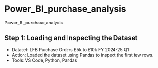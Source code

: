 # Power_BI_purchase_analysis
Power_BI_purchase_analysis
## Step 1: Loading and Inspecting the Dataset
- Dataset: LFB Purchase Orders £5k to £10k FY 2024-25 Q1
- Action: Loaded the dataset using Pandas to inspect the first few rows.
- Tools: VS Code, Python, Pandas

